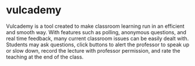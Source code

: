 # vulcademy
Vulcademy is a tool created to make classroom learning run in an efficient and smooth way. With features such as polling, anonymous questions, and real time feedback, many current classroom issues can be easily dealt with. Students may ask questions, click buttons to alert the professor to speak up or slow down, record the lecture with professor permission, and rate the teaching at the end of the class.